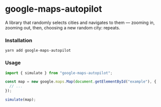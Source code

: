 # google-maps-autopilot

A library that randomly selects cities and navigates to them — zooming in, zooming out, then, choosing a new random city: repeats.

### Installation

```
yarn add google-maps-autopilot
```

### Usage

```ts
import { simulate } from "google-maps-autopilot";

const map = new google.maps.Map(document.getElementById("example"), {
  // ...
});

simulate(map);
```
